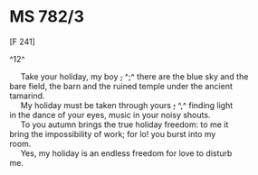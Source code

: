 # MS 782/3

[F 241]

^12^

&nbsp;&nbsp;&nbsp;&nbsp;&nbsp;Take your holiday, my boy ~~,~~ ^;^ there are the blue sky and the \
bare field, the barn and the ruined temple under the ancient \
tamarind. \
&nbsp;&nbsp;&nbsp;&nbsp;&nbsp;My holiday must be taken through yours ~~;~~ ^,^ finding light \
in the dance of your eyes, music in your noisy shouts. \
&nbsp;&nbsp;&nbsp;&nbsp;&nbsp;To you autumn brings the true holiday freedom: to me it \
bring the impossibility of work; for lo! you burst into my \
room. \
&nbsp;&nbsp;&nbsp;&nbsp;&nbsp;Yes, my holiday is an endless freedom for love to disturb \
me. 
